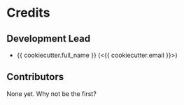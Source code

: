# Credits

## Development Lead

* {{ cookiecutter.full_name }} (<{{ cookiecutter.email }}>)

## Contributors

None yet. Why not be the first?
